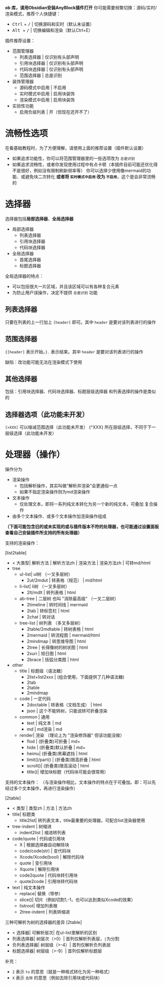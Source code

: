 **ob 库，请用Obsidian安装AnyBlock插件打开**
你可能需要频繁切换：源码/实时/渲染模式，推荐个人快捷键：
- <kbd>Ctrl</kbd> + <kbd>/</kbd> | 切换源码和实时（默认未设置）
- <kbd>Alt </kbd> + <kbd>/</kbd> | 切换编辑和渲染（默认Ctrl+E）

插件推荐设置：
- 范围管理器
	- 列表选择器 | 仅识别有头部声明
	- 引用块选择器 | 仅识别有头部声明
	- 代码块选择器 | 仅识别有头部声明
	- 范围选择器 | 总是识别
- 装饰管理器
	- 源码模式中启用 | 不启用
	- 实时模式中启用 | 启用块装饰
	- 渲染模式中启用 | 启用块装饰
- 实验性功能
	- 启用负级列表 | 开（但现在还开不了）

# 流畅性选项

在看基础教程时，为了方便理解，请使用上面的推荐设置（插件默认设置）
- 如果追求功能性，你可以将范围管理器里的一些选项改为 `总是识别`
- 如果追求流畅性，或者你发现使用过程中有点卡顿（本插件目前可能还优化得不是很好，例如没有限制刷新频率等）
  你可以选择少使用像mermaid的功能、或避免块二次转化
  **或者将 `实时模式中启用` 改为 `不启用`**，这个是会非常流畅的

# 选择器

选择器包括**局部选择器**、**全局选择器**
- 局部选择器
	- 列表选择器
	- 引用块选择器
	- 代码块选择器
- 全局选择器
	- 首尾选择器
	- 标题选择器

全局选择器的特点：
- 可以包括很大一片区域，并且该区域可以有各种复合元素
- 为防止用户误操作，决定不提供 `总是识别` 功能

## 列表选择器

只要在列表的上一行加上 `[header]` 即可。其中 `header` 是要对该列表进行的操作

## 范围选择器

`{[header]` 表示开始，`}.` 表示结束。其中 `header` 是要对该列表进行的操作

缺陷：改功能可能无法在渲染模式下使用

## 其他选择器

包括：引用块选择器、代码块选择器、标题层级选择器
和列表选择的操作是类似的

## 选择器选项（此功能未开发）

`[>XXX]` 可以缩减范围选择（此功能未开发）
{^XXX} 所在层级选择，不同于下一层级选择（此功能未开发）

# 处理器（操作）

操作分为
- 渲染操作
	- 包括解析操作，其实叫做“解析并渲染”会更通俗一点
	- 如果不指定渲染操作则为md渲染操作
- 文本操作
	- 仅处理文本，即将一系列纯文本转化为另一个新的纯文本，可叠加
复合操作
- 由多个文本操作、或多个文本操作加渲染操作组成

**（下面可能包含旧的或未实现的或与插件版本不符的处理器，也可能通过设置面板查看自己安装插件所支持的所有处理器）**

支持的渲染操作：

[list2table]
- < 大类型| 解析方法 | 解析方法zh | 渲染方法 | 渲染方法zh | 可转md/html
- tree
	- ul-list| ul树
	  （一叉多层树）
		- 2ut/2mdut       | 转表格（规范） | md/html
	- li-list| li树
	  （一叉多层树）
		- 2lt/mdlt        | 转列表格 | html
	- ab-tree | 二层树
	  也叫 "消除最高级"
	  （一叉二层树）
		- 2timeline | 转时间线 | mermaid
		- 2tab         | 转标签栏 | html
		- 2chat       | 转对话
	- tree-list | 树列表
	  （多叉多层树）
		- 2table/2mdtable | 转树表格 | html
		- 2mermaid  | 转流程图   | mermaid/html
		- 2mindmap  | 转思维导图      | html
		- 2tree     | 长得像树的树状图 | html
		- 2xuri     | 旭日图         | html
		- 2brace    | 括弧分类图      | html
- other
	- title       | 标题级（语法糖）
		- 2list+list2xxx | (组合使用，下面提供了几种语法糖)
		- 2tab
		- 2table
		- 2mindmap
	- code      | 一定代码
		- 2doctable | 转表格（文档生成） | html
		- json | 这个不能转树，只能说转可折叠渲染
	- common    | 通用
		- text | 纯文本            | md
		- md   | md渲染            | md
	- render| 渲染
	  （理论上为 "渲染修饰器"
	  但该功能没做）
		- flod | (折叠类)可折叠     | md+
		- hide | (折叠类)默认折叠   | md+
		- heimu| (折叠类)黑幕遮挡   | html
		- limit()/part() | (折叠类)限高折叠 | html
		- scroll()| (折叠类)限高滚动 | html
		- title()| 增加块标题（代码块可能会很常用）

支持的文本操作：
（与渲染操作相比，文本操作的特点在于可叠加。即：可以先经过多个文本操作，再进行渲染操作）

[2table]
- < 类型 | 类型zh | 方法 | 方法zh
- title| 标题类
	- title2list| 转列表文本，title最重要的处理器，可配合list渲染器使用
- tree-indent | 树缩进
	- indent2list | 缩进转列表
- code/quote | 代码或引用块
	- X    | 根据选择器自动解除块
	- code/code(str) | 变代码块
	- Xcode/Xcode(bool) | 解除代码块
	- quote | 变引用块
	- Xquote | 解除引用块
	- code2quote | 代码块转引用块
	- quote2code | 引用块转代码块
- text | 纯文本操作
	- replace| 替换（带参）
	- slice()| 切片（例如切割1,-1，也可以达到类似Xcode的效果）
	- listroot| 增加列表根
	- 2tree-indent | 列表转缩进


三种可解析为树的选择器的差异
[2table]
- < 选择器|     可解析层次|       在ul-list里解析的区别
- 列表选择器|  树层次（>0）|     首列仅解析列表层，`|`为分割
- 负列表选择器| 树层级（>-4）|   首列仅解析负列表层
- 标题选择器|  树层级（>-9）|    首列仅解析标题层

补充：
- `2` 表示 `to` 的意思（就是一种格式转化为另一种格式）
- `X` 表示 `去除` 的意思（例如去除引用块或代码块）


